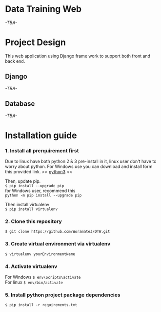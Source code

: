 # Data Training Web #
*-TBA-*
# Project Design #
This web application using Django frame work to support both front and back end.
## Django ##
*-TBA-*
## Database ##
*-TBA-*
# Installation guide #
### 1. Install all prerquirement first ###
Due to linux have both python 2 & 3 pre-install in it, linux user don't have to worry about python.
For Windows use you can download and install form this provided link. >>
[python3](https://www.python.org/ftp/python/3.6.1/python-3.6.1.exe) <<<br/>

Then, update pip.<br/>
```$ pip install --upgrade pip```<br/>
for Windows user, recommend this<br/>
```python -m pip install --upgrade pip```<br/>

Then install virtualenv<br/>
```$ pip install virtualenv```<br/>
### 2. Clone this repository ###
```$ git clone https://github.com/WoramateJ/DTW.git```
### 3. Create virtual environment via virtualenv ###
```$ virtualenv yourEnvironmentName```
### 4. Activate virtualenv ###
For Windows
```$ env\Scripts\activate```<br/>
For linux
```$ env/bin/activate```
### 5. Install python project package dependencies ###
```$ pip install -r requirements.txt```
